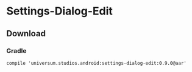Settings-Dialog-Edit
===============

## Download ##

### Gradle ###

    compile 'universum.studios.android:settings-dialog-edit:0.9.0@aar'
